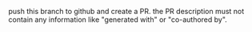 push this branch to github and create a PR. the PR description must not contain any information like "generated with" or "co-authored by".
